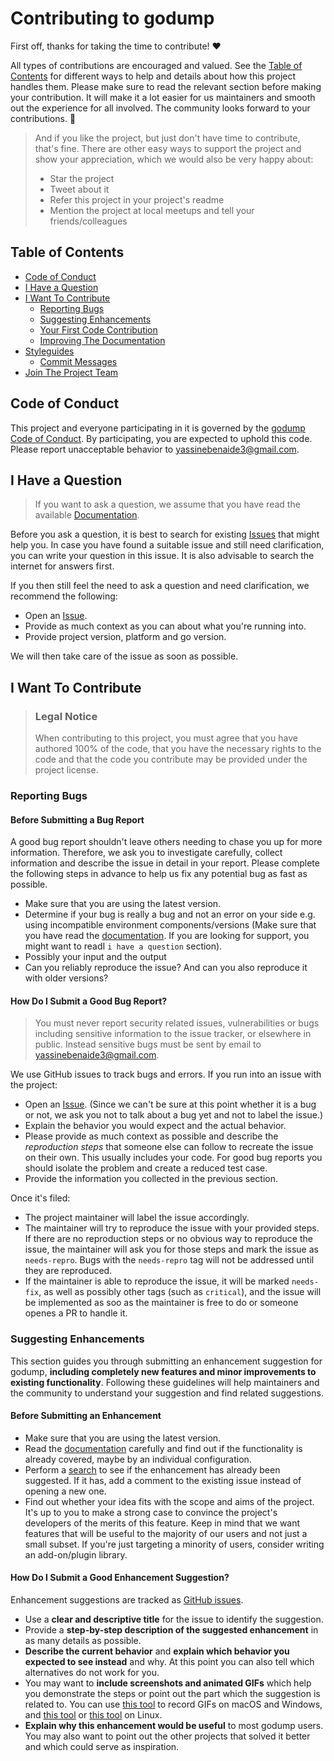 # Contributing to godump

First off, thanks for taking the time to contribute! ❤️

All types of contributions are encouraged and valued. See the [Table of Contents](#table-of-contents) for different ways to help and details about how this project handles them. Please make sure to read the relevant section before making your contribution. It will make it a lot easier for us maintainers and smooth out the experience for all involved. The community looks forward to your contributions. 🎉

> And if you like the project, but just don't have time to contribute, that's fine. There are other easy ways to support the project and show your appreciation, which we would also be very happy about:
> - Star the project
> - Tweet about it
> - Refer this project in your project's readme
> - Mention the project at local meetups and tell your friends/colleagues

## Table of Contents

- [Code of Conduct](#code-of-conduct)
- [I Have a Question](#i-have-a-question)
- [I Want To Contribute](#i-want-to-contribute)
  - [Reporting Bugs](#reporting-bugs)
  - [Suggesting Enhancements](#suggesting-enhancements)
  - [Your First Code Contribution](#your-first-code-contribution)
  - [Improving The Documentation](#improving-the-documentation)
- [Styleguides](#styleguides)
  - [Commit Messages](#commit-messages)
- [Join The Project Team](#join-the-project-team)


## Code of Conduct

This project and everyone participating in it is governed by the
[godump Code of Conduct](https://github.com/yassinebenaid/godump/blob/master/.github/CODE_OF_CONDUCT.md).
By participating, you are expected to uphold this code. Please report unacceptable behavior
to <yassinebenaide3@gmail.com>.


## I Have a Question

> If you want to ask a question, we assume that you have read the available [Documentation](https://github.com/yassinebenaid/godump).

Before you ask a question, it is best to search for existing [Issues](https://github.com/yassinebenaid/godump/issues) that might help you. In case you have found a suitable issue and still need clarification, you can write your question in this issue. It is also advisable to search the internet for answers first.

If you then still feel the need to ask a question and need clarification, we recommend the following:

- Open an [Issue](https://github.com/yassinebenaid/godump/issues/new).
- Provide as much context as you can about what you're running into.
- Provide project version, platform and go version.

We will then take care of the issue as soon as possible.


## I Want To Contribute

> ### Legal Notice 
> When contributing to this project, you must agree that you have authored 100% of the code, that you have the necessary rights to the code and that the code you contribute may be provided under the project license.

### Reporting Bugs

#### Before Submitting a Bug Report

A good bug report shouldn't leave others needing to chase you up for more information. Therefore, we ask you to investigate carefully, collect information and describe the issue in detail in your report. Please complete the following steps in advance to help us fix any potential bug as fast as possible.

- Make sure that you are using the latest version.
- Determine if your bug is really a bug and not an error on your side e.g. using incompatible environment components/versions (Make sure that you have read the [documentation](https://github.com/yassinebenaid/godump). If you are looking for support, you might want to readI `i have a question` section).
- Possibly your input and the output
- Can you reliably reproduce the issue? And can you also reproduce it with older versions?

#### How Do I Submit a Good Bug Report?

> You must never report security related issues, vulnerabilities or bugs including sensitive information to the issue tracker, or elsewhere in public. Instead sensitive bugs must be sent by email to <yassinebenaide3@gmail.com>.

We use GitHub issues to track bugs and errors. If you run into an issue with the project:

- Open an [Issue](https://github.com/yassinebenaid/godump/issues/new). (Since we can't be sure at this point whether it is a bug or not, we ask you not to talk about a bug yet and not to label the issue.)
- Explain the behavior you would expect and the actual behavior.
- Please provide as much context as possible and describe the *reproduction steps* that someone else can follow to recreate the issue on their own. This usually includes your code. For good bug reports you should isolate the problem and create a reduced test case.
- Provide the information you collected in the previous section.

Once it's filed:

- The project maintainer will label the issue accordingly.
- The maintainer will try to reproduce the issue with your provided steps. If there are no reproduction steps or no obvious way to reproduce the issue, the maintainer will ask you for those steps and mark the issue as `needs-repro`. Bugs with the `needs-repro` tag will not be addressed until they are reproduced.
- If the maintainer is able to reproduce the issue, it will be marked `needs-fix`, as well as possibly other tags (such as `critical`), and the issue will be implemented as soo as the maintainer is free to do or someone openes a PR to handle it.


### Suggesting Enhancements

This section guides you through submitting an enhancement suggestion for godump, **including completely new features and minor improvements to existing functionality**. Following these guidelines will help maintainers and the community to understand your suggestion and find related suggestions.

#### Before Submitting an Enhancement

- Make sure that you are using the latest version.
- Read the [documentation](https://github.com/yassinebenaid/godump) carefully and find out if the functionality is already covered, maybe by an individual configuration.
- Perform a [search](https://github.com/yassinebenaid/godump/issues) to see if the enhancement has already been suggested. If it has, add a comment to the existing issue instead of opening a new one.
- Find out whether your idea fits with the scope and aims of the project. It's up to you to make a strong case to convince the project's developers of the merits of this feature. Keep in mind that we want features that will be useful to the majority of our users and not just a small subset. If you're just targeting a minority of users, consider writing an add-on/plugin library.

#### How Do I Submit a Good Enhancement Suggestion?

Enhancement suggestions are tracked as [GitHub issues](https://github.com/yassinebenaid/godump/issues).

- Use a **clear and descriptive title** for the issue to identify the suggestion.
- Provide a **step-by-step description of the suggested enhancement** in as many details as possible.
- **Describe the current behavior** and **explain which behavior you expected to see instead** and why. At this point you can also tell which alternatives do not work for you.
- You may want to **include screenshots and animated GIFs** which help you demonstrate the steps or point out the part which the suggestion is related to. You can use [this tool](https://www.cockos.com/licecap/) to record GIFs on macOS and Windows, and [this tool](https://github.com/colinkeenan/silentcast) or [this tool](https://github.com/GNOME/byzanz) on Linux. <!-- this should only be included if the project has a GUI -->
- **Explain why this enhancement would be useful** to most godump users. You may also want to point out the other projects that solved it better and which could serve as inspiration.
